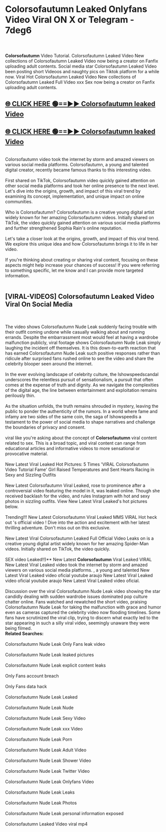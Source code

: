<h1> Colorsofautumn Leaked Onlyfans Video Viral ON X or Telegram - 7deg6 </h1>

# 
<br>
<strong>Colorsofautumn</strong> Video Tutorial. Colorsofautumn Leaked Video New collections of  Colorsofautumn Leaked Video now being a creator on Fanfix uploading adult contents. Social media star Colorsofautumn Leaked Video been posting short Videoos and naughty pics on Tiktok platform for a while now. Viral Hot Colorsofautumn Leaked Video New collections of Colorsofautumn Leaked Full Video xxx Sex now being a creator on Fanfix uploading adult contents.
<br>

## [🌐 CLICK HERE 🟢==►► Colorsofautumn leaked Video ](https://onlyclips.site?title=Colorsofautumn&ref=git)


## [🌐 CLICK HERE 🟢==►► Colorsofautumn leaked Video ](https://onlyclips.site?title=Colorsofautumn&ref=git)

<br>
Colorsofautumn video took the internet by storm and amazed viewers on various social media platforms. Colorsofautumn, a young and talented digital creator, recently became famous thanks to this interesting video.
<br><br>
First shared on TikTok, Colorsofautumn video quickly gained attention on other social media platforms and took her online presence to the next level. Let's dive into the origins, growth, and impact of this viral trend by examining its concept, implementation, and unique impact on online communities.
<br><br>
Who is Colorsofautumn? Colorsofautumn is a creative young digital artist widely known for her amazing Colorsofautumn videos. Initially shared on TikTok, the video quickly gained attention on various social media platforms and further strengthened Sophia Rain's online reputation.
<br><br>
Let's take a closer look at the origins, growth, and impact of this viral trend. We explore this unique idea and how Colorsofautumn brings it to life in her video.
<br><br>
If you're thinking about creating or sharing viral content, focusing on these aspects might help increase your chances of success! If you were referring to something specific, let me know and I can provide more targeted information.
<br><br>
<h2>[VIRAL-VIDEOS] Colorsofautumn Leaked Video Viral On Social Media</h2>
<br><br>
The video shows Colorsofautumn Nude Leak suddenly facing trouble with their outfit coming undone while casually walking about and running errands. Despite the embarrassment most would feel at having a wardrobe malfunction publicly, viral footage shows Colorsofautumn Nude Leak simply laughing the incident off themselves. It is this down-to-earth reaction that has earned Colorsofautumn Nude Leak such positive responses rather than ridicule after surprised fans rushed online to see the video and share the celebrity blooper seen around the internet.
<br><br>
In the ever evolving landscape of celebrity culture, the Ishowspeedscandal underscores the relentless pursuit of sensationalism, a pursuit that often comes at the expense of truth and dignity. As we navigate the complexities of the digital age, the line between entertainment and exploitation remains perilously thin.
<br><br>
As the situation unfolds, the truth remains shrouded in mystery, leaving the public to ponder the authenticity of the rumors. In a world where fame and infamy are two sides of the same coin, the saga of Ishowspeedis a testament to the power of social media to shape narratives and challenge the boundaries of privacy and consent.
<br><br>
viral like you're asking about the concept of <strong>Colorsofautumn</strong> viral content related to sex. This is a broad topic, and viral content can range from educational articles and informative videos to more sensational or provocative material.
<br><br>
New Latest Viral Leaked Hot Pictures: 5 Times 'VIRAL Colorsofautumn Video Tutorial Fame' Girl Raised Temperatures and Sent Hearts Racing in Sexy and Sizzling Outfits
<br><br>
New Latest Colorsofautumn Viral Leaked, rose to prominence after a controversial video featuring the model in it, was leaked online. Though she received backlash for the video, and rules Instagram with hot and sexy photos in sizzling outfits. View New Latest Viral Leaked's hot pictures below.
<br><br>
Trending!!! New Latest Colorsofautumn Viral Leaked MMS VIRAL Hot heck out 's official video ! Dive into the action and excitement with her latest thrilling adventure. Don't miss out on this exclusive.
<br><br>
New Latest Viral Colorsofautumn Leaked Full Official Video Leaks on  is a creative young digital artist widely known for her amazing Spider-Man videos. Initially shared on TikTok, the video quickly.
<br><br>
SEX video Leaked!!)** New Latest <strong>Colorsofautumn</strong> Viral Leaked VIRAL New Latest Viral Leaked video took the internet by storm and amazed viewers on various social media platforms. , a young and talented New Latest Viral Leaked video oficial youtube araujo New Latest Viral Leaked video oficial youtube araujo New Latest Viral Leaked video oficial.
<br><br>
Discussion over the viral Colorsofautumn Nude Leak video showing the star candidly dealing with sudden wardrobe issues dominated pop culture chatter online. Fans watched and rewatched the short video, praising Colorsofautumn Nude Leak for taking the malfunction with grace and humor even as cameras captured the celebrity video now flooding timelines. Some fans have scrutinized the viral clip, trying to discern what exactly led to the star appearing in such a silly viral video, seemingly unaware they were being filmed.
<br>
<strong>Related Searches:</strong>
<br><br>
Colorsofautumn Nude Leak Only Fans leak video
<br><br>
Colorsofautumn Nude Leak leaked pictures
<br><br>
Colorsofautumn Nude Leak explicit content leaks
<br><br>
Only Fans account breach
<br><br>
Only Fans data hack
<br><br>
Colorsofautumn Nude Leak Leaked
<br><br>
Colorsofautumn Nude Leak Nude
<br><br>
Colorsofautumn Nude Leak Sexy Video
<br><br>
Colorsofautumn Nude Leak xxx Video
<br><br>
Colorsofautumn Nude Leak Porn
<br><br>
Colorsofautumn Nude Leak Adult Video
<br><br>
Colorsofautumn Nude Leak Shower Video
<br><br>
Colorsofautumn Nude Leak Twitter Video
<br><br>
Colorsofautumn Nude Leak Onlyfans Video
<br><br>
Colorsofautumn Nude Leak Leaks
<br><br>
Colorsofautumn Nude Leak Photos
<br><br>
Colorsofautumn Nude Leak personal information exposed
<br><br>
Colorsofautumn Leaked Video viral mp4